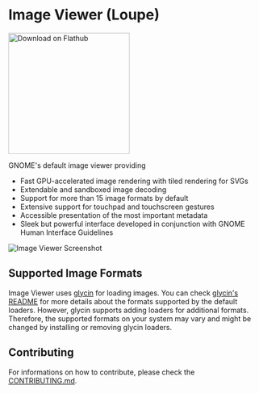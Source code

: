 # Image Viewer (Loupe)

<a href='https://flathub.org/apps/org.gnome.Loupe'><img width='240' alt='Download on Flathub' src='https://flathub.org/api/badge?svg&locale=en'/></a>

GNOME's default image viewer providing

- Fast GPU-accelerated image rendering with tiled rendering for SVGs
- Extendable and sandboxed image decoding
- Support for more than 15 image formats by default
- Extensive support for touchpad and touchscreen gestures
- Accessible presentation of the most important metadata
- Sleek but powerful interface developed in conjunction with GNOME Human Interface Guidelines

![Image Viewer Screenshot](https://static.gnome.org/appdata/gnome-45/loupe/loupe-main.png)

## Supported Image Formats

Image Viewer uses [glycin](https://gitlab.gnome.org/GNOME/glycin) for loading images. You can check [glycin's README](https://gitlab.gnome.org/GNOME/glycin#supported-image-formats) for more details about the formats supported by the default loaders. However, glycin supports adding loaders for additional formats. Therefore, the supported formats on your system may vary and might be changed by installing or removing glycin loaders.

## Contributing

For informations on how to contribute, please check the [CONTRIBUTING.md](CONTRIBUTING.md).
